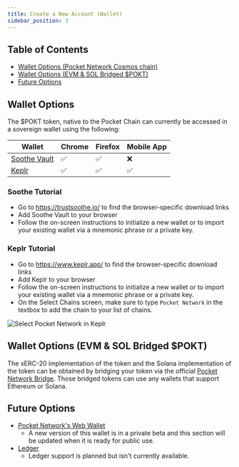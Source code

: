 ```yaml
---
title: Create a New Account (Wallet)
sidebar_position: 3
---
```


## Table of Contents <!-- omit in toc -->

- [Wallet Options (Pocket Network Cosmos chain)](#wallet-options-pocket-network-cosmos-chain)
- [Wallet Options (EVM & SOL Bridged $POKT)](#wallet-options-evm--sol-bridged-pokt)
- [Future Options](#future-options)

## Wallet Options

The $POKT token, native to the Pocket Chain can currently be accessed in a sovereign wallet using the following:

| Wallet | Chrome | Firefox | Mobile App |
| --- | --- | --- | --- |
| [Soothe Vault](https://trustsoothe.io/) | ✅ | ✅ | ❌ |
| [Keplr](https://www.keplr.app/) | ✅ | ✅ | ✅ |

### Soothe Tutorial

- Go to https://trustsoothe.io/ to find the browser-specific download links
- Add Soothe Vault to your browser
- Follow the on-screen instructions to initialize a new wallet or to import your existing wallet via a mnemonic phrase or a private key.

### Keplr Tutorial

- Go to https://www.keplr.app/ to find the browser-specific download links
- Add Keplr to your browser
- Follow the on-screen instructions to initialize a new wallet or to import your existing wallet via a mnemonic phrase or a private key.
- On the Select Chains screen, make sure to type `Pocket Network` in the textbox to add the chain to your list of chains.

![Select Pocket Network in Keplr](../static/img/keplr-select-chains.png)


## Wallet Options (EVM & SOL Bridged $POKT)
The xERC-20 implementation of the token and the Solana implementation of the token can be obtained by bridging your token via the official [Pocket Network Bridge](https://bridge.pokt.network/). Those bridged tokens can use any wallets that support Ethereum or Solana.

## Future Options

- [Pocket Network's Web Wallet](https://wallet.pokt.network/)
    - A new version of this wallet is in a private beta and this section will be updated when it is ready for public use. 
- [Ledger](https://www.ledger.com/)
    - Ledger support is planned but isn't currently available.
